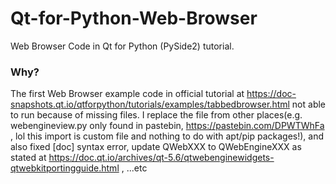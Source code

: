 # Qt-for-Python-Web-Browser
Web Browser Code in Qt for Python (PySide2) tutorial.

### Why?
The first Web Browser example code in official tutorial at https://doc-snapshots.qt.io/qtforpython/tutorials/examples/tabbedbrowser.html not able to run because of missing files. I replace the file from other places(e.g. webengineview.py only found in pastebin, https://pastebin.com/DPWTWhFa , lol this import is custom file and nothing to do with apt/pip packages!), and also fixed [doc] syntax error, update QWebXXX to QWebEngineXXX as stated at https://doc.qt.io/archives/qt-5.6/qtwebenginewidgets-qtwebkitportingguide.html , ...etc 

